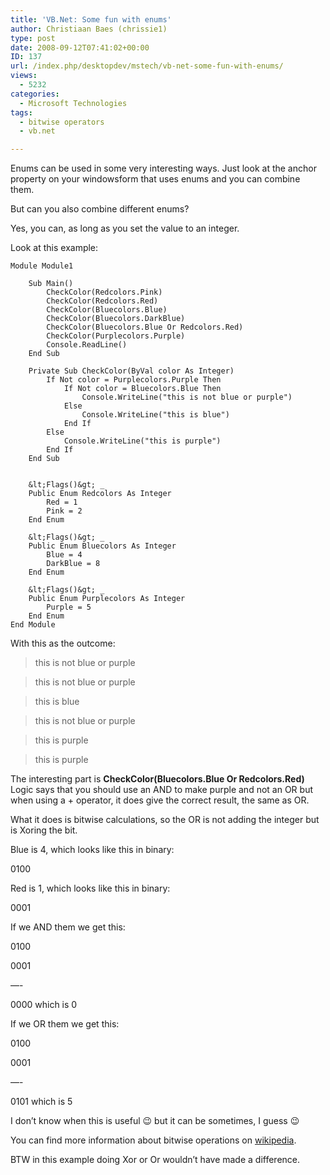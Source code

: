 ```yaml
---
title: 'VB.Net: Some fun with enums'
author: Christiaan Baes (chrissie1)
type: post
date: 2008-09-12T07:41:02+00:00
ID: 137
url: /index.php/desktopdev/mstech/vb-net-some-fun-with-enums/
views:
  - 5232
categories:
  - Microsoft Technologies
tags:
  - bitwise operators
  - vb.net

---
```

Enums can be used in some very interesting ways. Just look at the anchor property on your windowsform that uses enums and you can combine them.

But can you also combine different enums?

Yes, you can, as long as you set the value to an integer.

Look at this example:

```vbnet
Module Module1

    Sub Main()
        CheckColor(Redcolors.Pink)
        CheckColor(Redcolors.Red)
        CheckColor(Bluecolors.Blue)
        CheckColor(Bluecolors.DarkBlue)
        CheckColor(Bluecolors.Blue Or Redcolors.Red)
        CheckColor(Purplecolors.Purple)
        Console.ReadLine()
    End Sub

    Private Sub CheckColor(ByVal color As Integer)
        If Not color = Purplecolors.Purple Then
            If Not color = Bluecolors.Blue Then
                Console.WriteLine("this is not blue or purple")
            Else
                Console.WriteLine("this is blue")
            End If
        Else
            Console.WriteLine("this is purple")
        End If
    End Sub


    &lt;Flags()&gt; _
    Public Enum Redcolors As Integer
        Red = 1
        Pink = 2
    End Enum

    &lt;Flags()&gt; _
    Public Enum Bluecolors As Integer
        Blue = 4
        DarkBlue = 8
    End Enum

    &lt;Flags()&gt; _
    Public Enum Purplecolors As Integer
        Purple = 5
    End Enum
End Module
```
With this as the outcome:

> this is not blue or purple
  
> this is not blue or purple
  
> this is blue
  
> this is not blue or purple
  
> this is purple
  
> this is purple

The interesting part is **CheckColor(Bluecolors.Blue Or Redcolors.Red)** Logic says that you should use an AND to make purple and not an OR but when using a + operator, it does give the correct result, the same as OR.
  
What it does is bitwise calculations, so the OR is not adding the integer but is Xoring the bit.

Blue is 4, which looks like this in binary:

0100

Red is 1, which looks like this in binary:

0001

If we AND them we get this:

0100
  
0001
  
&#8212;-
  
0000 which is 0

If we OR them we get this:

0100
  
0001
  
&#8212;-
  
0101 which is 5

I don&#8217;t know when this is useful 😉 but it can be sometimes, I guess 😉

You can find more information about bitwise operations on [wikipedia][1].

BTW in this example doing Xor or Or wouldn&#8217;t have made a difference.

 [1]: http://en.wikipedia.org/wiki/Bitwise_operation